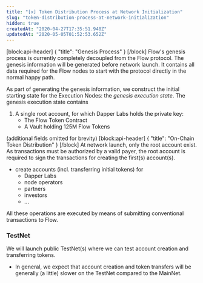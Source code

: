 ```yaml
---
title: "[x] Token Distribution Process at Network Initialization"
slug: "token-distribution-process-at-network-initialization"
hidden: true
createdAt: "2020-04-27T17:35:51.948Z"
updatedAt: "2020-05-05T01:52:53.652Z"
---
```

[block:api-header]
{
  "title": "Genesis Process"
}
[/block]
Flow's genesis process is currently completely decoupled from the Flow protocol. The genesis information will be generated before network launch. It contains all data required for the Flow nodes to start with the protocol directly in the normal happy path.

As part of generating the genesis information, we construct the initial starting state for the Execution Nodes: the _genesis execution state_. The genesis execution state contains 
1. A single root account, for which Dapper Labs holds the private key:
   * The Flow Token Contract
   * A Vault holding 125M Flow Tokens 

(additional fields omitted for brevity)
[block:api-header]
{
  "title": "On-Chain Token Distribution"
}
[/block]
At network launch, only the root account exist. As transactions must be authorized by a valid payer, the root account is required to sign the transactions for creating the first(s) account(s). 
* create accounts (incl. transferring initial tokens) for  
    * Dapper Labs
    * node operators
    * partners 
    * investors
    * ...

All these operations are executed by means of submitting conventional transactions to Flow. 

### TestNet
We will launch public TestNet(s) where we can test account creation and transferring tokens. 
* In general, we expect that account creation and token transfers will be generally (a little) slower on the TestNet compared to the MainNet.